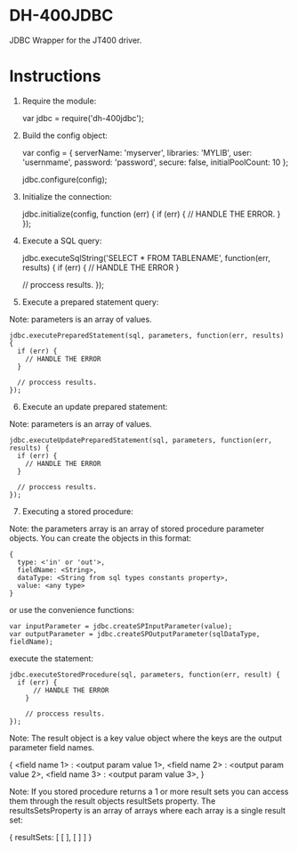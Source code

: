 DH-400JDBC
===========

JDBC Wrapper for the JT400 driver.


Instructions
=============

1) Require the module:

    var jdbc = require('dh-400jdbc');
    
2) Build the config object:

    var config = {
      serverName: 'myserver',
      libraries: 'MYLIB',
      user: 'usernmame',
      password: 'password',
      secure: false,
      initialPoolCount: 10
    };
    
    jdbc.configure(config);
    
3) Initialize the connection:

    jdbc.initialize(config, function (err) {
      if (err) {
        // HANDLE THE ERROR.
      }
    });
    
4) Execute a SQL query:

    jdbc.executeSqlString('SELECT * FROM TABLENAME', function(err, results) {
      if (err) {
        // HANDLE THE ERROR
      }

      // proccess results.
    });

5) Execute a prepared statement query:
  
  Note: parameters is an array of values.

    jdbc.executePreparedStatement(sql, parameters, function(err, results) {
      if (err) {
        // HANDLE THE ERROR
      }

      // proccess results.
    });
    
6) Execute an update prepared statement:

  Note: parameters is an array of values.

    jdbc.executeUpdatePreparedStatement(sql, parameters, function(err, results) {
      if (err) {
        // HANDLE THE ERROR
      }

      // proccess results.
    });

7) Executing a stored procedure:

  Note: the parameters array is an array of stored procedure parameter objects.
  You can create the objects in this format:

    {
      type: <'in' or 'out'>,
      fieldName: <String>,
      dataType: <String from sql types constants property>,
      value: <any type>
    }

  or use the convenience functions:

    var inputParameter = jdbc.createSPInputParameter(value);
    var outputParameter = jdbc.createSPOutputParameter(sqlDataType, fieldName);

  execute the statement:

    jdbc.executeStoredProcedure(sql, parameters, function(err, result) {
      if (err) {
          // HANDLE THE ERROR
        }

        // proccess results.
    });

  Note: The result object is a key value object where the keys are the output parameter field names.

  {
    <field name 1> : <output param value 1>,
    <field name 2> : <output param value 2>,
    <field name 3> : <output param value 3>,
  }
  
  Note: If you stored procedure returns a 1 or more result sets you can access them through the result objects resultSets property.
  The resultsSetsProperty is an array of arrays where each array is a single result set:
  
  {
    resultSets: [
      [
      ],
      [
      ]
    ]
  }
    
    